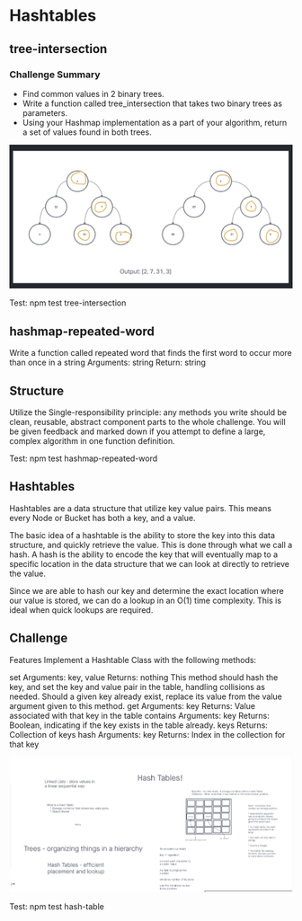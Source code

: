 # Hashtables

## tree-intersection

### Challenge Summary

- Find common values in 2 binary trees.
- Write a function called tree_intersection that takes two binary trees as parameters.
- Using your Hashmap implementation as a part of your algorithm, return a set of values found in both trees.

![UML](img/tree-intersection.jpg)

Test: npm test tree-intersection

## hashmap-repeated-word

Write a function called repeated word that finds the first word to occur more than once in a string
Arguments: string
Return: string

## Structure

Utilize the Single-responsibility principle: any methods you write should be clean, reusable, abstract component parts to the whole challenge. You will be given feedback and marked down if you attempt to define a large, complex algorithm in one function definition.

Test: npm test hashmap-repeated-word

## Hashtables      

Hashtables are a data structure that utilize key value pairs. This means every Node or Bucket has both a key, and a value.

The basic idea of a hashtable is the ability to store the key into this data structure, and quickly retrieve the value. This is done through what we call a hash. A hash is the ability to encode the key that will eventually map to a specific location in the data structure that we can look at directly to retrieve the value.

Since we are able to hash our key and determine the exact location where our value is stored, we can do a lookup in an O(1) time complexity. This is ideal when quick lookups are required.

## Challenge
Features
Implement a Hashtable Class with the following methods:

set
Arguments: key, value
Returns: nothing
This method should hash the key, and set the key and value pair in the table, handling collisions as needed.
Should a given key already exist, replace its value from the value argument given to this method.
get
Arguments: key
Returns: Value associated with that key in the table
contains
Arguments: key
Returns: Boolean, indicating if the key exists in the table already.
keys
Returns: Collection of keys
hash
Arguments: key
Returns: Index in the collection for that key

![UML](img/hashtable.jpg)

Test: npm test hash-table
